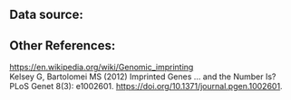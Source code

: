 ## Data source:



## Other References:
https://en.wikipedia.org/wiki/Genomic_imprinting   
Kelsey G, Bartolomei MS (2012) Imprinted Genes … and the Number Is? PLoS Genet 8(3): e1002601. https://doi.org/10.1371/journal.pgen.1002601.      



